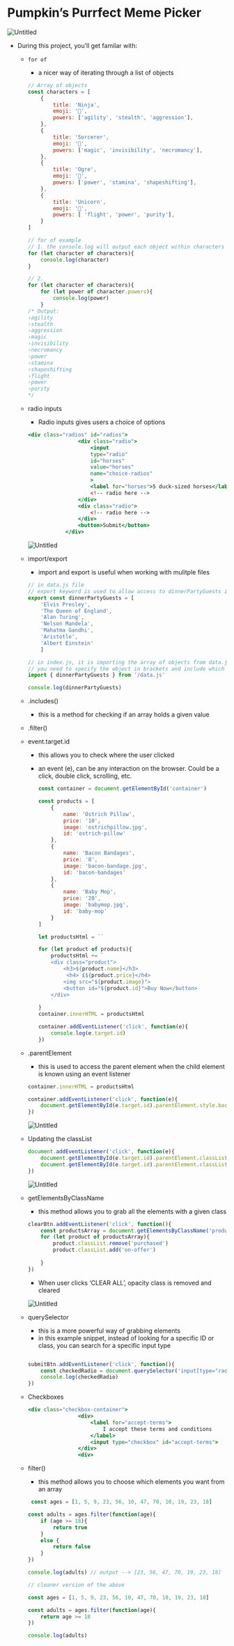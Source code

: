 # Pumpkin’s Purrfect Meme Picker

![Untitled](Module%205%20-%20Essential%20Javascript%20concepts%20II%20ee81c615815048bbbf8a70d5cb0f0553/Untitled.png)

- During this project, you’ll get familar with:
    - `for of`
        - a nicer way of iterating through a list of objects
        
         
        
        ```jsx
        // Array of objects
        const characters = [
            {
                title: 'Ninja',
                emoji: '🥷',
                powers: ['agility', 'stealth', 'aggression'],
            },
            {
                title: 'Sorcerer',
                emoji: '🧙',
                powers: ['magic', 'invisibility', 'necromancy'],
            },
            {
                title: 'Ogre',
                emoji: '👹',
                powers: ['power', 'stamina', 'shapeshifting'],
            },
            {
                title: 'Unicorn',
                emoji: '🦄',
                powers: [ 'flight', 'power', 'purity'],
            }
        ]
        
        // for of example
        // 1. the console.log will output each object within characters
        for (let character of characters){
            console.log(character)
        }
        
        // 2.
        for (let character of characters){
            for (let power of character.powers){
                console.log(power)
            }
        /* Output:
        ›agility
        ›stealth
        ›aggression
        ›magic
        ›invisibility
        ›necromancy
        ›power
        ›stamina
        ›shapeshifting
        ›flight
        ›power
        ›purity
        */
        
        ```
        
    - radio inputs
        - Radio inputs gives users a choice of options
        
        ```jsx
        <div class="radios" id="radios">
        				<div class="radio">
        					<input 
        					type="radio"
        					id="horses"
        					value="horses"
        					name="choice-radios"
        					>
        					<label for="horses">5 duck-sized horses</label>
                        	<!-- radio here -->
        				</div>
        				<div class="radio">
                        	<!-- radio here -->
        				</div>
        				<button>Submit</button>
                    </div>
        ```
        
        ![Untitled](Module%205%20-%20Essential%20Javascript%20concepts%20II%20ee81c615815048bbbf8a70d5cb0f0553/Untitled%201.png)
        
    - import/export
        - import and export is useful when working with mulitple files
        
        ```jsx
        // in data.js file
        // export keyword is used to allow access to dinnerPartyGuests in another file
        export const dinnerPartyGuests = [
            'Elvis Presley', 
            'The Queen of England',
            'Alan Turing', 
            'Nelson Mandela', 
            'Mahatma Gandhi', 
            'Aristotle',
            'Albert Einstein'
            ]
        ```
        
        ```jsx
        // in index.js, it is importing the array of objects from data.js
        // you need to specify the object in brackets and include which file
        import { dinnerPartyGuests } from '/data.js'
        
        console.log(dinnerPartyGuests)
        ```
        
    - .includes()
        - this is a method for checking if an array holds a given value
    - .filter()
    - event.target.id
        - this allows you to check where the user clicked
        - an event (e), can be any interaction on the browser. Could be a click, double click, scrolling, etc.
            
            ```jsx
            const container = document.getElementById('container')
            
            const products = [
                {
                    name: 'Ostrich Pillow',
                    price: '10',
                    image: 'ostrichpillow.jpg',
                    id: 'ostrich-pillow'
                },
                {
                    name: 'Bacon Bandages',
                    price: '8',
                    image: 'bacon-bandage.jpg',
                    id: 'bacon-bandages'
                },
                {
                    name: 'Baby Mop',
                    price: '20',
                    image: 'babymop.jpg',
                    id: 'baby-mop'
                }
            ]
            
            let productsHtml = ``
            
            for (let product of products){
                productsHtml += `
                <div class="product">
                    <h3>${product.name}</h3>
                     <h4> £${product.price}</h4>
                    <img src="${product.image}">
                    <button id="${product.id}">Buy Now</button>
                </div>
                `
            }
            container.innerHTML = productsHtml
            
            container.addEventListener('click', function(e){
                console.log(e.target.id)
            })
            ```
            
    - .parentElement
        - this is used to access the parent element when the child element is known using an event listener
        
        ```jsx
        container.innerHTML = productsHtml
        
        container.addEventListener('click', function(e){
            document.getElementById(e.target.id).parentElement.style.backgroundColor = 'lightblue'
        })
        ```
        
        ![Untitled](Module%205%20-%20Essential%20Javascript%20concepts%20II%20ee81c615815048bbbf8a70d5cb0f0553/Untitled%202.png)
        
    - Updating the classList
        
        ```jsx
        document.addEventListener('click', function(e){
            document.getElementById(e.target.id).parentElement.classList.add('read')
            document.getElementById(e.target.id).parentElement.classList.remove('unread')
        })
        ```
        
        ![Untitled](Module%205%20-%20Essential%20Javascript%20concepts%20II%20ee81c615815048bbbf8a70d5cb0f0553/Untitled%203.png)
        
    - getElementsByClassName
        - this method allows you to grab all the elements with a given class
        
        ```jsx
        clearBtn.addEventListener('click', function(){
            const productsArray = document.getElementsByClassName('product')
            for (let product of productsArray){
                product.classList.remove('purchased')
                product.classList.add('on-offer')
                
            }
        })
        ```
        
        - When user clicks ‘CLEAR ALL’, opacity class is removed and cleared
        
        ![Untitled](Module%205%20-%20Essential%20Javascript%20concepts%20II%20ee81c615815048bbbf8a70d5cb0f0553/Untitled%204.png)
        
    - querySelector
        - this is a more powerful way of grabbing elements
        - in this example snippet, instead of looking for a specific ID or class, you can search for a specific input type
        
        ```jsx
        
        submitBtn.addEventListener('click', function(){
            const checkedRadio = document.querySelector('input[type="radio"]:checked')
            console.log(checkedRadio)
        })
        ```
        
    - Checkboxes
        
        ```jsx
        <div class="checkbox-container">
                        <div>
                            <label for="accept-terms">
                                I accept these terms and conditions
                            </label>
                            <input type="checkbox" id="accept-terms">
                        </div>
                        <div>
        ```
        
    - filter()
        - this method allows you to choose which elements you want from an array
        
        ```jsx
         const ages = [1, 5, 9, 23, 56, 10, 47, 70, 10, 19, 23, 18]
        
        const adults = ages.filter(function(age){
            if (age >= 18){
                return true
            }
            else {
                return false
            }
        })
        
        console.log(adults) // output --> [23, 56, 47, 70, 19, 23, 18]
        ```
        
        ```jsx
        // cleaner version of the above
        
        const ages = [1, 5, 9, 23, 56, 10, 47, 70, 10, 19, 23, 18]
        
        const adults = ages.filter(function(age){
            return age >= 18
        })
        
        console.log(adults)
        ```

